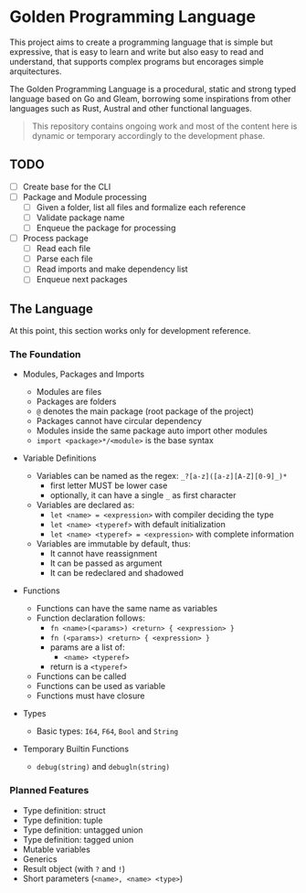 # Golden Programming Language

This project aims to create a programming language that is simple but expressive, that is easy to learn and write but also easy to read and understand, that supports complex programs but encorages simple arquitectures. 

The Golden Programming Language is a procedural, static and strong typed language based on Go and Gleam, borrowing some inspirations from other languages such as Rust, Austral and other functional languages.

> This repository contains ongoing work and most of the content here is dynamic or temporary accordingly to the development phase.

## TODO

- [ ] Create base for the CLI
- [ ] Package and Module processing
  - [ ] Given a folder, list all files and formalize each reference
  - [ ] Validate package name
  - [ ] Enqueue the package for processing
- [ ] Process package
  - [ ] Read each file
  - [ ] Parse each file
  - [ ] Read imports and make dependency list
  - [ ] Enqueue next packages

## The Language

At this point, this section works only for development reference.

### The Foundation

- Modules, Packages and Imports
  - Modules are files
  - Packages are folders
  - `@` denotes the main package (root package of the project)
  - Packages cannot have circular dependency
  - Modules inside the same package auto import other modules
  - `import <package>*/<module>` is the base syntax

- Variable Definitions
  - Variables can be named as the regex: `_?[a-z]([a-z][A-Z][0-9]_)*`
    - first letter MUST be lower case
    - optionally, it can have a single `_` as first character
  - Variables are declared as:
    - `let <name> = <expression>` with compiler deciding the type
    - `let <name> <typeref>` with default initialization
    - `let <name> <typeref> = <expression>` with complete information
  - Variables are immutable by default, thus:
    - It cannot have reassignment
    - It can be passed as argument
    - It can be redeclared and shadowed

- Functions
  - Functions can have the same name as variables
  - Function declaration follows:
    - `fn <name>(<params>) <return> { <expression> }`
    - `fn (<params>) <return> { <expression> }`
    - params are a list of:
      - `<name> <typeref>`
    - return is a `<typeref>`
  - Functions can be called
  - Functions can be used as variable
  - Functions must have closure

- Types
  - Basic types: `I64`, `F64`, `Bool` and `String`

- Temporary Builtin Functions
  - `debug(string)` and `debugln(string)`

### Planned Features

- Type definition: struct
- Type definition: tuple
- Type definition: untagged union
- Type definition: tagged union
- Mutable variables
- Generics
- Result object (with `?` and `!`)
- Short parameters (`<name>, <name> <type>`)